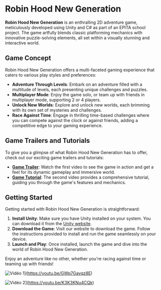 
# Robin Hood New Generation

**Robin Hood New Generation** is an enthralling 2D adventure game, meticulously developed using Unity and C# as part of an EPITA school project. The game artfully blends classic platforming mechanics with innovative puzzle-solving elements, all set within a visually stunning and interactive world.

## Game Concept

Robin Hood New Generation offers a multi-faceted gaming experience that caters to various play styles and preferences:

- **Adventure Through Levels**: Embark on an adventure filled with a multitude of levels, each presenting unique challenges and puzzles.
- **Multiplayer Mode**: Enjoy the game solo, or team up with friends in multiplayer mode, supporting 2 or 4 players.
- **Unlock New Worlds**: Explore and unlock new worlds, each brimming with its own set of mysteries and challenges.
- **Race Against Time**: Engage in thrilling time-based challenges where you can compete against the clock or against friends, adding a competitive edge to your gaming experience.

## Game Trailers and Tutorials

To give you a glimpse of what Robin Hood New Generation has to offer, check out our exciting game trailers and tutorials:

- **[Game Trailer](https://youtu.be/GWp7Gayqz8E)**: Watch the first video to see the game in action and get a feel for its dynamic gameplay and immersive world.
- **[Game Tutorial](https://youtu.be/K3K3KNu4CQk)**: The second video provides a comprehensive tutorial, guiding you through the game's features and mechanics.

## Getting Started

Getting started with Robin Hood New Generation is straightforward:

1. **Install Unity**: Make sure you have Unity installed on your system. You can download it from the [Unity website](https://unity.com/).
2. **Download the Game**: Visit our website to download the game. Follow the instructions provided to install and run the game seamlessly on your device.
3. **Launch and Play**: Once installed, launch the game and dive into the world of Robin Hood New Generation.

Enjoy an adventure like no other, whether you're racing against time or teaming up with friends!

![Vidéo 1](https://img.youtube.com/vi/GWp7Gayqz8E/0.jpg)](https://youtu.be/GWp7Gayqz8E)

![Vidéo 2](https://img.youtube.com/vi/K3K3KNu4CQk/0.jpg)](https://youtu.be/K3K3KNu4CQk)
